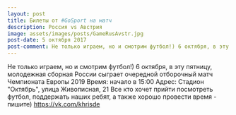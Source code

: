 ```yaml
---
layout: post
title: Билеты от #GoSport на матч
description: Россия vs Австрия
image: assets/images/posts/GameRusAvstr.jpg
post-date: 5 октября 2017
post-comment: Не только играем, но и смотрим футбол!) 6 октября, в эту пятницу, в 15:00 играют команды молодежных сборных России и Австрии по футболу. 
---
```


Не только играем, но и смотрим футбол!)
6 октября, в эту пятницу, молодежная сборная России сыграет очередной отборочный матч Чемпионата Европы 2019
Время: начало в 15:00
Адрес: Стадион "Октябрь", улица Живописная, 21
Все кто хочет прийти посмотреть футбол, поддержать наших ребят, а также хорошо провести время - пишите)
https://vk.com/khrisde
